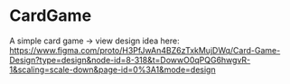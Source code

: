 # CardGame

A simple card game -> view design idea here: https://www.figma.com/proto/H3PfJwAn4BZ6zTxkMujDWq/Card-Game-Design?type=design&node-id=8-318&t=DowwO0qPQG6hwgvR-1&scaling=scale-down&page-id=0%3A1&mode=design
